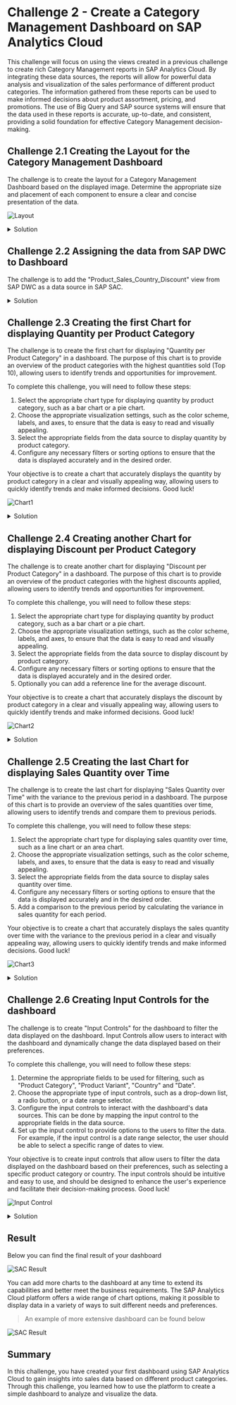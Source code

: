 # Challenge 2 - Create a Category Management Dashboard on SAP Analytics Cloud

This challenge will focus on using the views created in a previous challenge to create rich Category Management reports in SAP Analytics Cloud. By integrating these data sources, the reports will allow for powerful data analysis and visualization of the sales performance of different product categories. The information gathered from these reports can be used to make informed decisions about product assortment, pricing, and promotions. The use of Big Query and SAP source systems will ensure that the data used in these reports is accurate, up-to-date, and consistent, providing a solid foundation for effective Category Management decision-making.


## Challenge 2.1 Creating the Layout for the Category Management Dashboard

The challenge is to create the layout for a Category Management Dashboard based on the displayed image. Determine the appropriate size and placement of each component to ensure a clear and concise presentation of the data.

  ![Layout](../../images/layout-result.png)

<details>
  <summary>Solution</summary>

1. 👉 Open the [SAP Analytics Cloud](https://sunrise.us10.hcs.cloud.sap/sap/fpa/ui/app.html#/home) using the provided credentials.
   
    ![SAC Home](../../images/sachome.png)


2. 👉 Go to the **Stories** and create a new **Canvas**
    
    >Use the Optimized Design mode, which provides an improved experience when designing dashboards. This mode has some useful new features, but it does not include all the features that are currently supported in the Classic Design mode.
    
    ![New View](../../images/newcanvas.png)


3. 👉 Drag and drop a **Text** field to give the dashboard name *"Product Category over Time"*
4. 👉 Drag and drop 4 **Panels** into the canvas to shape a layout for the charts (see the screenshot below)
 
    ![Layout](../../images/saclayout.png)

</details>

## Challenge 2.2 Assigning the data from SAP DWC to Dashboard

The challenge is to add the "Product_Sales_Country_Discount" view from SAP DWC as a data source in SAP SAC.

<details>
  <summary>Solution</summary>

1. 👉 Go to the **Tools** and press **Add new Data**, then select **Data from a data source**
    
    ![SAC Data](../../images/sacdata.png)


2.  👉 Choose **SAP Data Warehouse Cloud** as a source from the "Connect to Live Data" section
    
    ![SAC Data](../../images/sacdwcdata.png)


3.  👉 Select the connection, your space and the dataset
    - Connection: **PAADWC**
    - Space: **CATEGORY_MGMT_\<STUDENT>**
    - Dataset: **Product_Sales_Country_Discount**
  
    ![SAC Data](../../images/sacdwcdataset.png)

</details>

## Challenge 2.3 Creating the first Chart for displaying **Quantity per Product Category**

The challenge is to create the first chart for displaying "Quantity per Product Category" in a dashboard. The purpose of this chart is to provide an overview of the product categories with the highest quantities sold (Top 10), allowing users to identify trends and opportunities for improvement.

To complete this challenge, you will need to follow these steps:

1. Select the appropriate chart type for displaying quantity by product category, such as a bar chart or a pie chart.
2. Choose the appropriate visualization settings, such as the color scheme, labels, and axes, to ensure that the data is easy to read and visually appealing.
3. Select the appropriate fields from the data source to display quantity by product category.
4. Configure any necessary filters or sorting options to ensure that the data is displayed accurately and in the desired order.

Your objective is to create a chart that accurately displays the quantity by product category in a clear and visually appealing way, allowing users to quickly identify trends and make informed decisions. Good luck!

 ![Chart1](../../images/challange23.png)

<details>
  <summary>Solution</summary>

After assigning the dataset, you can start building your first charts

1. 👉 Drag and drop from the left panel a **Chart** widget into the first container

   ![SAC Chart](../../images/sacchart1drag.png)

2. 👉 Select the chart and add the following properties in a **Builder** on the right panel 
    - Measure: **Quantity**
    - Dimensions: **Product_Category_Enhanced_Ecommerce**

   ![SAC Chart](../../images/chart1properties.png)

3. 👉 Click on the **...** "More Actions" and rank the **Product_Category_Enhanced_Ecommerce** as **Top 10**, to display top products per category.

   ![SAC Chart](../../images/char1top10.png)

4. 👉 Exclude the **(not set)** and **${productitem.product.origCatName}** attributes by selecting them and pressing **X**

   ![SAC Chart](../../images/char1exclude.png)

5. 👉 Give some proper name ("Quantity per Product Category") and your first chart is ready

   ![SAC Chart](../../images/chart1ready.png)

</details>

## Challenge 2.4 Creating another Chart for displaying **Discount per Product Category**

The challenge is to create another chart for displaying "Discount per Product Category" in a dashboard. The purpose of this chart is to provide an overview of the product categories with the highest discounts applied, allowing users to identify trends and opportunities for improvement.

To complete this challenge, you will need to follow these steps:

1. Select the appropriate chart type for displaying quantity by product category, such as a bar chart or a pie chart.
2. Choose the appropriate visualization settings, such as the color scheme, labels, and axes, to ensure that the data is easy to read and visually appealing.
3. Select the appropriate fields from the data source to display discount by product category.
4. Configure any necessary filters or sorting options to ensure that the data is displayed accurately and in the desired order.
5. Optionally you can add a reference line for the average discount.

Your objective is to create a chart that accurately displays the discount by product category in a clear and visually appealing way, allowing users to quickly identify trends and make informed decisions.  Good luck!
 
 ![Chart2](../../images/challange24.png)

<details>
  <summary>Solution</summary>

Similar to the previous approach create another chart to visualize the **Discount** per Product Category**

1. 👉 Drag and drop from the left panel a **Chart** widget into the secound container

   ![SAC Chart](../../images/sacchart2drag.png)

2. 👉 Select the chart and add the following properties in a **Builder** on the right panel 
    - Dimensions: **Product_Category_Enhanced_Ecommerce**

   ![SAC Chart](../../images/chart2properties.png)

3. 👉 Add a new **Calculation** as a **Measure**
    - Type: **Calculated Measure**
    - Name: **DiscountC**
    - Formula: **["Product_Sales_Country_Discount":discount]**

   ![SAC Chart](../../images/chart2calculatedc.png)

4. 👉 Format it as a **Percentage****

   ![SAC Chart](../../images/chart2formatt.png)

5. 👉 Click on the **...** "More Actions" and rank the **Product_Category_Enhanced_Ecommerce** as **Top 10**, to display top products per category.

   ![SAC Chart](../../images/char2top10.png)

6. 👉 Exclude the **(not set)** and **${productitem.product.origCatName}** attributes by selecting them and pressing **X**

   ![SAC Chart](../../images/char2exclude.png)

7. 👉 Give some proper name ("Discount per Product Category") and your second chart is ready. Optionally you can add a reference line for the average discount.

   ![SAC Chart](../../images/chart2ready.png)

</details>

## Challenge 2.5 Creating the last Chart for displaying **Sales Quantity over Time**

The challenge is to create the last chart for displaying "Sales Quantity over Time" with the variance to the previous period in a dashboard. The purpose of this chart is to provide an overview of the sales quantities over time, allowing users to identify trends and compare them to previous periods.

To complete this challenge, you will need to follow these steps:

1. Select the appropriate chart type for displaying sales quantity over time, such as a line chart or an area chart.
2. Choose the appropriate visualization settings, such as the color scheme, labels, and axes, to ensure that the data is easy to read and visually appealing.
3. Select the appropriate fields from the data source to display sales quantity over time.
4. Configure any necessary filters or sorting options to ensure that the data is displayed accurately and in the desired order.
5. Add a comparison to the previous period by calculating the variance in sales quantity for each period.

Your objective is to create a chart that accurately displays the sales quantity over time with the variance to the previous period in a clear and visually appealing way, allowing users to quickly identify trends and make informed decisions. Good luck!

 ![Chart3](../../images/challange25.png)

<details>
  <summary>Solution</summary>

1. 👉 Drag and drop from the left panel another **Chart** widget into the bottom container

   ![SAC Chart](../../images/sacchart3drag.png)

2. 👉 Select the chart and add the following properties in a **Builder** on the right panel 
    - Currently Selected Chart: **Line**
    - Measure: **Quantity**
    - Dimensions: **DATE** and set Hierarchy to **Level 3**

   ![SAC Chart](../../images/chart3properties.png)

3. 👉 Add a new **Variance** to compare the **Current Time Interval** with the **Previous Time Interval** by using the properties displayed below

   ![SAC Chart](../../images/chart3variance.png)


4. 👉 Give some proper name ("Sales Quantity over Time (with variance to Previous months)") and your last chart is ready

   ![SAC Chart](../../images/chart3ready.png)

</details>


## Challenge 2.6 Creating **Input Controls** for the dashboard

The challenge is to create "Input Controls" for the dashboard to filter the data displayed on the dashboard. Input Controls allow users to interact with the dashboard and dynamically change the data displayed based on their preferences.

To complete this challenge, you will need to follow these steps:

1. Determine the appropriate fields to be used for filtering, such as "Product Category", "Product Variant", "Country" and "Date".
2. Choose the appropriate type of input controls, such as a drop-down list, a radio button, or a date range selector.
3. Configure the input controls to interact with the dashboard's data sources. This can be done by mapping the input control to the appropriate fields in the data source.
4. Set up the input control to provide options to the users to filter the data. For example, if the input control is a date range selector, the user should be able to select a specific range of dates to view.


Your objective is to create input controls that allow users to filter the data displayed on the dashboard based on their preferences, such as selecting a specific product category or country. The input controls should be intuitive and easy to use, and should be designed to enhance the user's experience and facilitate their decision-making process. Good luck!

![Input Control](../../images/inputcontrol2.png)

<details>
  <summary>Solution</summary>

Finally, after having the charts, you can add some input controls to filter the data displayed on the dashboard 

1. 👉 Drag and drop from the left panel **Input Control** widget into the top container

   ![SAC Chart](../../images/inputcontrol.png)

2. Choose the **DATE** as a dimension and give a fixed range for the filter

   ![SAC Chart](../../images/daterange.png)

3. Repeat steps 1 and 2 to create three other **Input Controls**
   
   - Input control for filtering the **Country**
   - Input control for filtering the **Product Category**
   - Input control for filtering the **Product Variant**

   ![SAC Chart](../../images/ic_all.png)

    After defining those filters you can filter the dashboard by country, time, product category, and product variant. This allows for deeper insights into the data by allowing you to view specific subsets of information based on your needs.

4. Save the **Story** e.g. with a name "CategoryMgmt_\<STUDENT>"

</details>


## Result

Below you can find the final result of your dashboard

 ![SAC Result](../../images/result.png)

You can add more charts to the dashboard at any time to extend its capabilities and better meet the business requirements. The SAP Analytics Cloud platform offers a wide range of chart options, making it possible to display data in a variety of ways to suit different needs and preferences.

>An example of more extensive dashboard can be found below

 ![SAC Result](../../images/result2.png)

## Summary

In this challenge, you have created your first dashboard using SAP Analytics Cloud to gain insights into sales data based on different product categories. 
Through this challenge, you learned how to use the platform to create a simple dashboard to analyze and visualize the data.